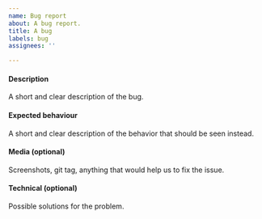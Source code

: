 ```yaml
---
name: Bug report
about: A bug report.
title: A bug
labels: bug
assignees: ''

---
```


#### Description
A short and clear description of the bug.  

#### Expected behaviour
A short and clear description of the behavior that should be seen instead.  

#### Media (optional)
Screenshots, git tag, anything that would help us to fix the issue.  

#### Technical (optional)
Possible solutions for the problem.

